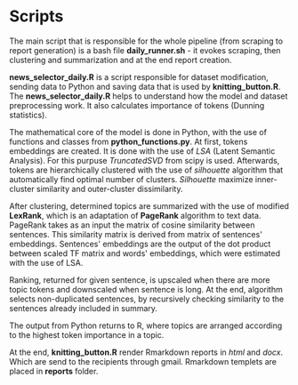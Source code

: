 # Scripts
The main script that is responsible for the whole pipeline (from scraping to
report generation) is a bash file **daily_runner.sh** - it evokes scraping,
then clustering and summarization and at the end report creation.

**news_selector_daily.R** is a script responsible for dataset modification,
sending data to Python and saving data that is used by **knitting_button.R**.
The **news_selector_daily.R** helps to understand how the model and dataset 
preprocessing work. It also calculates importance of tokens 
(Dunning statistics).

The mathematical core of the model is done in Python, with the use of functions
and classes from **python_functions.py**. At first, tokens embeddings are
created. It is done with the use of *LSA* (Latent Semantic Analysis).
For this purpuse *TruncatedSVD* from scipy is used.
Afterwards, tokens are hierarchically clustered with the use of 
*silhouette* algorithm that automatically find optimal number of clusters. 
*Silhouette* maximize inner-cluster similarity and outer-cluster dissimilarity.

After clustering, determined topics are summarized with the use of modified **LexRank**,
which is an adaptation of **PageRank** algorithm to text data. PageRank takes as 
an input the matrix of cosine similarity between sentences.
This similarity matrix is derived from matrix of sentences' embeddings.
Sentences' embeddings are the output of the dot product between scaled TF matrix
and words' embeddings, which were estimated with the use of LSA.

Ranking, returned for given sentence, is upscaled when there are more topic tokens and downscaled when sentence is long. At the end, algorithm selects non-duplicated sentences,
by recursively checking similarity to the sentences already included
in summary.

The output from Python returns to R, where topics are arranged according
to the highest token importance in a topic.

At the end, **knitting_button.R** render Rmarkdown reports in *html* and *docx*.
Which are send to the recipients through gmail. Rmarkdown templets are placed
in **reports** folder.